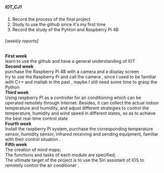 ##### IOT_CJ1  
  1. Record the process of the final project  
  2. Study to use the github since it's my first time  
  3. Record the study of the Pyhton and Raspberry Pi 4B  

###### [weekly reports]  
  **First week**  
    learn to use the github and have a general understanding of IOT  
  **Second week**  
    purchase the Raspberry Pi 4B with a camera and a display screen  
    try to use the Raspberry Pi and call the camera , since I used to be familiar with C++ and matlab in the past , maybe I still need some time to grasp the Python  
  **Third week**  
    Using raspberry PI as a controller for air conditioning which can be operated remotely through Internet. Besides, it can collect the actual indoor temperature and humidity, and adjust different strategies to control the temperature, humidity and wind speed in different states, so as to achieve the best real-time control state  
  **Fourth week**  
    Install the raspberry PI system, purchase the corresponding temperature sensor, humidity sensor, infrared receiving and sending equipment, familiar with their control situation .   
  **Fifth week**  
    The creation of mind maps;  
    The functions and tasks of each module are specified;  
    The ultimate target of the project is to use the Siri assistant of IOS to remotely control the air conditioner .
